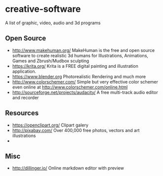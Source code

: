 # creative-software
A list of graphic, video, audio and 3d programs


## Open Source
 - http://www.makehuman.org/ MakeHuman is the free and open source software to create realistic 3d humans for Illustrations, Animations, Games and Zbrush/Mudbox sculpting
 - https://krita.org/ Krita is a FREE digital painting and illustration application.
 - https://www.blender.org Photorealistic Rendering and much more 
 - http://www.colorschemer.com/ Simple but very effective color schemer even online at http://www.colorschemer.com/online.html
 - http://sourceforge.net/projects/audacity/ A free multi-track audio editor and recorder
 
## Resources
 - https://openclipart.org/ Clipart galery 
 - http://pixabay.com/ Over 400,000 free photos, vectors and art illustrations
 - 
 
## Misc
 - http://dillinger.io/ Online markdown editor with preview
